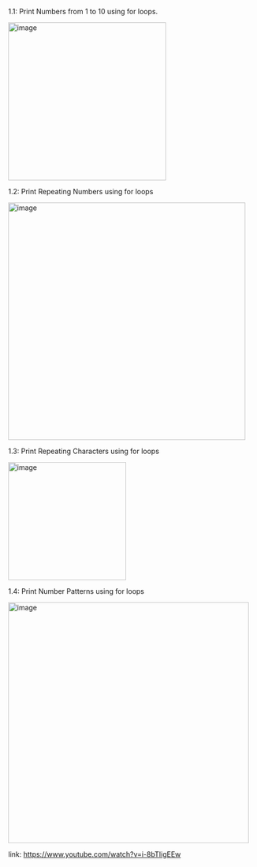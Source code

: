 1.1: Print Numbers from 1 to 10 using for loops.

<img width="320" alt="image" src="https://github.com/user-attachments/assets/1538ab83-aa94-4365-a92b-9d1faea6e0d5">


1.2: Print Repeating Numbers using for loops

<img width="481" alt="image" src="https://github.com/user-attachments/assets/e194cb52-13b8-4411-a16e-4ed8d68e3757">


1.3: Print Repeating Characters using for loops

<img width="239" alt="image" src="https://github.com/user-attachments/assets/ef267301-7187-49e0-a006-82b1ad59f4fb">

1.4: Print Number Patterns using for loops

<img width="488" alt="image" src="https://github.com/user-attachments/assets/2037bdf3-2204-4f8d-88ed-91069b80df4d">







link: https://www.youtube.com/watch?v=i-8bTIigEEw
